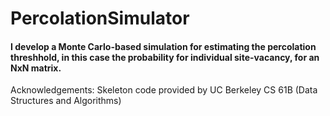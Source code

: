 # PercolationSimulator

#### I develop a Monte Carlo-based simulation for estimating the percolation threshhold, in this case the probability for individual site-vacancy, for an NxN matrix. 

Acknowledgements: Skeleton code provided by UC Berkeley CS 61B (Data Structures and Algorithms)
